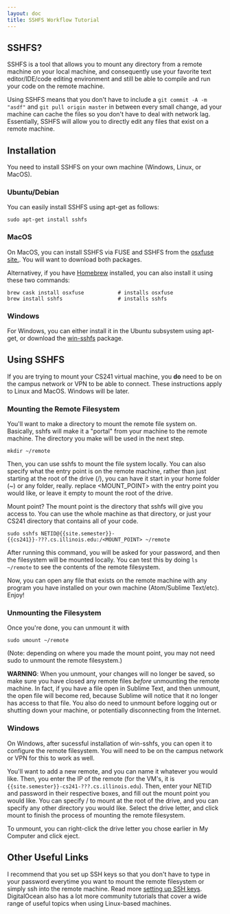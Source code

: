 ```yaml
---
layout: doc
title: SSHFS Workflow Tutorial
---
```


## SSHFS?

SSHFS is a tool that allows you to mount any directory from a remote machine on your local machine, and consequently use your favorite text editor/IDE/code editing environment and still be able to compile and run your code on the remote machine.

Using SSHFS means that you don't have to include a `git commit -A -m "asdf"` and `git pull origin master` in between every small change, ad your machine can cache the files so you don't have to deal with network lag. Essentially, SSHFS will allow you to directly edit any files that exist on a remote machine.

## Installation

You need to install SSHFS on your own machine (Windows, Linux, or MacOS).

### Ubuntu/Debian

You can easily install SSHFS using apt-get as follows:

```
sudo apt-get install sshfs
```

### MacOS

On MacOS, you can install SSHFS via FUSE and SSHFS from the [osxfuse site.](https://osxfuse.github.io). You will want to download both packages.

Alternativey, if you have [Homebrew](http://brew.sh) installed, you can also install it using these two commands:

```
brew cask install osxfuse           # installs osxfuse
brew install sshfs                  # installs sshfs
```

### Windows

For Windows, you can either install it in the Ubuntu subsystem using apt-get, or download the [win-sshfs](https://win-sshfs.googlecode.com/files/win-sshfs-0.0.1.5-setup.exe) package.

## Using SSHFS

If you are trying to mount your CS241 virtual machine, you **do** need to be on the campus network or VPN to be able to connect. These instructions apply to Linux and MacOS. Windows will be later.

### Mounting the Remote Filesystem

You'll want to make a directory to mount the remote file system on. Basically, sshfs will make it a "portal" from your machine to the remote machine. The directory you make will be used in the next step.

```
mkdir ~/remote
```

Then, you can use sshfs to mount the file system locally. You can also specify what the entry point is on the remote machine, rather than just starting at the root of the drive (/), you can have it start in your home folder (~) or any folder, really. replace <MOUNT_POINT> with the entry point you would like, or leave it empty to mount the root of the drive.

Mount point? The mount point is the directory that sshfs will give you access to. You can use the whole machine as that directory, or just your CS241 directory that contains all of your code.

```
sudo sshfs NETID@{{site.semester}}-{{cs241}}-???.cs.illinois.edu:/<MOUNT_POINT> ~/remote
```

After running this command, you will be asked for your password, and then the filesystem will be mounted locally. You can test this by doing `ls ~/remote` to see the contents of the remote filesystem.

Now, you can open any file that exists on the remote machine with any program you have installed on your own machine (Atom/Sublime Text/etc). Enjoy!

### Unmounting the Filesystem

Once you're done, you can unmount it with

```
sudo umount ~/remote
```

(Note: depending on where you made the mount point, you may not need sudo to unmount the remote filesystem.)

**WARNING**: When you unmount, your changes will no longer be saved, so make sure you have closed any remote files *before* unmounting the remote machine. In fact, if you have a file open in Sublime Text, and then unmount, the open file will become red, because Sublime will notice that it no longer has access to that file. You also do need to unmount before logging out or shutting down your machine, or potentially disconnecting from the Internet.

### Windows

On Windows, after sucessful installation of win-sshfs, you can open it to configure the remote filesystem. You will need to be on the campus network or VPN for this to work as well.

You'll want to add a new remote, and you can name it whatever you would like. Then, you enter the IP of the remote (for the VM's, it is `{{site.semester}}-cs241-???.cs.illinois.edu`). Then, enter your NETID and password in their respective boxes, and fill out the mount point you would like. You can specify / to mount at the root of the drive, and you can specify any other directory you would like. Select the drive letter, and click mount to finish the process of mounting the remote filesystem.

To unmount, you can right-click the drive letter you chose earlier in My Computer and click eject.

## Other Useful Links
I recommend that you set up SSH keys so that you don't have to type in your password everytime you want to mount the remote filesystem or simply ssh into the remote machine. Read more [setting up SSH keys](https://www.digitalocean.com/community/tutorials/how-to-set-up-ssh-keys--2). DigitalOcean also has a lot more community tutorials that cover a wide range of useful topics when using Linux-based machines.
